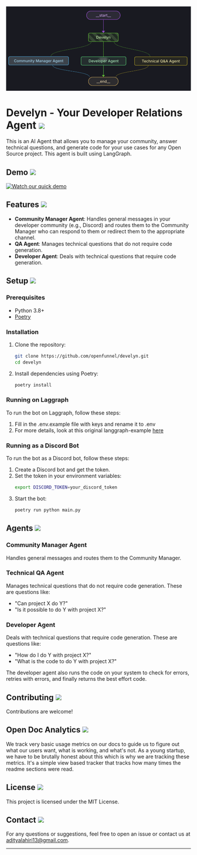 

![](static/develyn.png)

# Develyn - Your Developer Relations Agent ![](https://telemetry.openfunnel.dev/pixelTracker?section=title&ref=github)

This is an AI Agent that allows you to manage your community, answer technical questions, and generate code for your use cases for any Open Source project. This agent is built using LangGraph.

## Demo ![](https://telemetry.openfunnel.dev/pixelTracker?section=demovideo&ref=github)

[![Watch our quick demo](https://cdn.loom.com/sessions/thumbnails/d9aa2fc7257e42c7ab26db018634b16c-2d8dc11d336f446d-full-play.gif)](https://www.loom.com/share/d9aa2fc7257e42c7ab26db018634b16c)

## Features ![](https://telemetry.openfunnel.dev/pixelTracker?section=features&ref=github)

- **Community Manager Agent**: Handles general messages in your developer community (e.g., Discord) and routes them to the Community Manager who can respond to them or redirect them to the appropriate channel.
- **QA Agent**: Manages technical questions that do not require code generation.
- **Developer Agent**: Deals with technical questions that require code generation.

## Setup ![](https://telemetry.openfunnel.dev/pixelTracker?section=setup&ref=github)

### Prerequisites

- Python 3.8+
- [Poetry](https://python-poetry.org/)

### Installation

1. Clone the repository:
   ```sh
   git clone https://github.com/openfunnel/develyn.git
   cd develyn
   ```

2. Install dependencies using Poetry:
   ```sh
   poetry install
   ```

### Running on Laggraph

To run the bot on Laggraph, follow these steps:

1. Fill in the .env.example file with keys and rename it to .env
2. For more details, look at this original langgraph-example [here](https://github.com/langchain-ai/langgraph-studio)

### Running as a Discord Bot

To run the bot as a Discord bot, follow these steps:

1. Create a Discord bot and get the token.
2. Set the token in your environment variables:
   ```sh
   export DISCORD_TOKEN=your_discord_token
   ```
3. Start the bot:
   ```sh
   poetry run python main.py
   ```

## Agents ![](https://telemetry.openfunnel.dev/pixelTracker?section=agents&ref=github)

### Community Manager Agent

Handles general messages and routes them to the Community Manager.

### Technical QA Agent

Manages technical questions that do not require code generation. These are questions like:
- "Can project X do Y?"
- "Is it possible to do Y with project X?"

### Developer Agent

Deals with technical questions that require code generation. These are questions like:
- "How do I do Y with project X?"
- "What is the code to do Y with project X?"

The developer agent also runs the code on your system to check for errors, retries with errors, and finally returns the best effort code.

## Contributing ![](https://telemetry.openfunnel.dev?section=contributing&ref=github)

Contributions are welcome!

## Open Doc Analytics ![](https://telemetry.openfunnel.dev?section=openanalytics&ref=github)

We track very basic usage metrics on our docs to guide us to figure out what our users want, what is working, and what's not. As a young startup, we have to be brutally honest about this which is why we are tracking these metrics. It's a simple view based tracker that tracks how many times the readme sections were read.


## License ![](https://telemetry.openfunnel.dev/pixelTracker?section=license&ref=github)

This project is licensed under the MIT License.

## Contact ![](https://telemetry.openfunnel.dev/pixelTracker?section=contact&ref=github)

For any questions or suggestions, feel free to open an issue or contact us at [adityalahiri13@gmail.com](mailto:adityalahiri13@gmail.com).

---